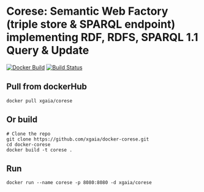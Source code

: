 # Corese: Semantic Web Factory (triple store & SPARQL endpoint) implementing RDF, RDFS, SPARQL 1.1 Query & Update
[![Docker Build](https://img.shields.io/docker/pulls/xgaia/corese.svg)](https://hub.docker.com/r/xgaia/corese/)
[![Build Status](https://travis-ci.org/xgaia/docker-corese.svg?branch=master)](https://travis-ci.org/xgaia/docker-corese)
## Pull from dockerHub

    docker pull xgaia/corese

## Or build

    # Clone the repo
    git clone https://github.com/xgaia/docker-corese.git
    cd docker-corese
    docker build -t corese .

## Run

    docker run --name corese -p 8080:8080 -d xgaia/corese

